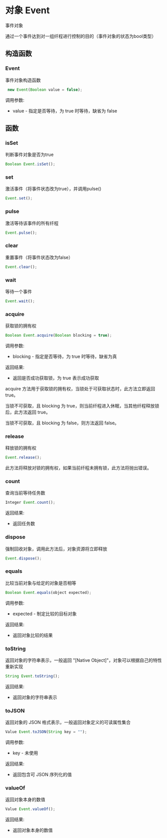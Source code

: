 # 对象 Event
事件对象

通过一个事件达到对一组纤程进行控制的目的（事件对象的状态为bool类型）
## 构造函数
        
### Event
事件对象构造函数
```JavaScript
 new Event(Boolean value = false);
```

调用参数:
* value - 指定是否等待，为 true 时等待，缺省为 false

## 函数
        
### isSet
判断事件对象是否为true
```JavaScript
Boolean Event.isSet();
```

### set
激活事件（将事件状态改为true），并调用pulse()
```JavaScript
Event.set();
```

### pulse
激活等待该事件的所有纤程
```JavaScript
Event.pulse();
```

### clear
重置事件（将事件状态改为false）
```JavaScript
Event.clear();
```

### wait
等待一个事件
```JavaScript
Event.wait();
```

### acquire
获取锁的拥有权
```JavaScript
Boolean Event.acquire(Boolean blocking = true);
```

调用参数:
* blocking - 指定是否等待，为 true 时等待，缺省为真

返回结果:
* 返回是否成功获取锁，为 true 表示成功获取

acquire 方法用于获取锁的拥有权，当锁处于可获取状态时，此方法立即返回 true。

当锁不可获取，且 blocking 为 true，则当前纤程进入休眠，当其他纤程释放锁后，此方法返回 true。

当锁不可获取，且 blocking 为 false，则方法返回 false。

### release
释放锁的拥有权
```JavaScript
Event.release();
```

此方法将释放对锁的拥有权，如果当前纤程未拥有锁，此方法将抛出错误。

### count
查询当前等待任务数
```JavaScript
Integer Event.count();
```

返回结果:
* 返回任务数

### dispose
强制回收对象，调用此方法后，对象资源将立即释放
```JavaScript
Event.dispose();
```

### equals
比较当前对象与给定的对象是否相等
```JavaScript
Boolean Event.equals(object expected);
```

调用参数:
* expected - 制定比较的目标对象

返回结果:
* 返回对象比较的结果

### toString
返回对象的字符串表示，一般返回 "[Native Object]"，对象可以根据自己的特性重新实现
```JavaScript
String Event.toString();
```

返回结果:
* 返回对象的字符串表示

### toJSON
返回对象的 JSON 格式表示，一般返回对象定义的可读属性集合
```JavaScript
Value Event.toJSON(String key = "");
```

调用参数:
* key - 未使用

返回结果:
* 返回包含可 JSON 序列化的值

### valueOf
返回对象本身的数值
```JavaScript
Value Event.valueOf();
```

返回结果:
* 返回对象本身的数值

